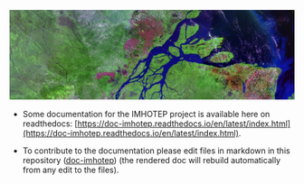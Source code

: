 ![imhotep](DOCS/FIGS/amazon_delta_wikipedia.png)

* Some documentation for the IMHOTEP project is available here on readthedocs: [https://doc-imhotep.readthedocs.io/en/latest/index.html](https://doc-imhotep.readthedocs.io/en/latest/index.html).

* To contribute to the documentation please edit files in markdown in this repository ([doc-imhotep](https://github.com/imhotep-project/doc-imhotep/tree/main/source)) (the rendered doc will rebuild automatically from any edit to the files).





